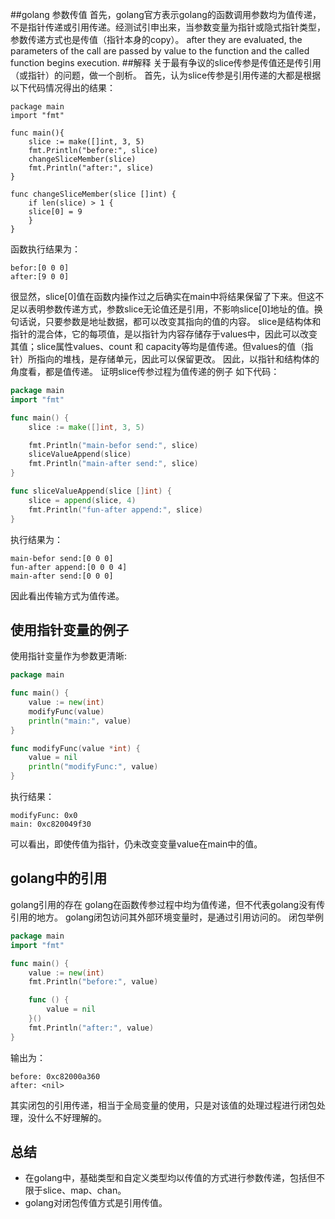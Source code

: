 ##golang 参数传值
首先，golang官方表示golang的函数调用参数均为值传递，不是指针传递或引用传递。经测试引申出来，当参数变量为指针或隐式指针类型，参数传递方式也是传值（指针本身的copy）。
after they are evaluated, the parameters of the call are passed by value to the
function and the called function begins execution.
##解释
关于最有争议的slice传参是传值还是传引用（或指针）的问题，做一个剖析。
首先，认为slice传参是引用传递的大都是根据以下代码情况得出的结果：

```
package main
import "fmt"

func main(){
    slice := make([]int, 3, 5)
    fmt.Println("before:", slice)
    changeSliceMember(slice)
    fmt.Println("after:", slice)
}

func changeSliceMember(slice []int) {
    if len(slice) > 1 {
	slice[0] = 9
    }
}

```

函数执行结果为：
```
befor:[0 0 0]
after:[9 0 0]
```
很显然，slice[0]值在函数内操作过之后确实在main中将结果保留了下来。但这不足以表明参数传递方式，参数slice无论值还是引用，不影响slice[0]地址的值。换句话说，只要参数是地址数据，都可以改变其指向的值的内容。
slice是结构体和指针的混合体，它的每项值，是以指针为内容存储存于values中，因此可以改变其值；slice属性values、count 和 capacity等均是值传递。但values的值（指针）所指向的堆栈，是存储单元，因此可以保留更改。
因此，以指针和结构体的角度看，都是值传递。
证明slice传参过程为值传递的例子
如下代码：

```go
package main
import "fmt"

func main() {
	slice := make([]int, 3, 5)

	fmt.Println("main-befor send:", slice)
	sliceValueAppend(slice)
	fmt.Println("main-after send:", slice)
}

func sliceValueAppend(slice []int) {
	slice = append(slice, 4)
	fmt.Println("fun-after append:", slice)
}
```

执行结果为：

```
main-befor send:[0 0 0]
fun-after append:[0 0 0 4]
main-after send:[0 0 0]
```

因此看出传输方式为值传递。
## 使用指针变量的例子
使用指针变量作为参数更清晰:
```go
package main

func main() {
	value := new(int)
	modifyFunc(value)
	println("main:", value)
}

func modifyFunc(value *int) {
	value = nil
	println("modifyFunc:", value)
}
```
执行结果：
```
modifyFunc: 0x0
main: 0xc820049f30
```

可以看出，即使传值为指针，仍未改变变量value在main中的值。
## golang中的引用
golang引用的存在
golang在函数传参过程中均为值传递，但不代表golang没有传引用的地方。
golang闭包访问其外部环境变量时，是通过引用访问的。
闭包举例
```go
package main
import "fmt"

func main() {
	value := new(int)
	fmt.Println("before:", value)

	func () {
		value = nil
	}()
	fmt.Println("after:", value)
}
```
输出为：
```
before: 0xc82000a360
after: <nil>
```

其实闭包的引用传递，相当于全局变量的使用，只是对该值的处理过程进行闭包处理，没什么不好理解的。

## 总结

* 在golang中，基础类型和自定义类型均以传值的方式进行参数传递，包括但不限于slice、map、chan。
* golang对闭包传值方式是引用传值。

